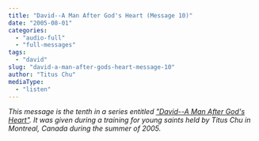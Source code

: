 ```yaml
---
title: "David--A Man After God's Heart (Message 10)"
date: "2005-08-01"
categories: 
  - "audio-full"
  - "full-messages"
tags: 
  - "david"
slug: "david-a-man-after-gods-heart-message-10"
author: "Titus Chu"
mediaType: 
  - "listen"
---
```


_This message is the tenth in a series entitled ["David--A Man After God's Heart"](https://www.asweetsavor.org/conference-david). It was given during a training for young saints held by Titus Chu in Montreal, Canada during the summer of 2005._
